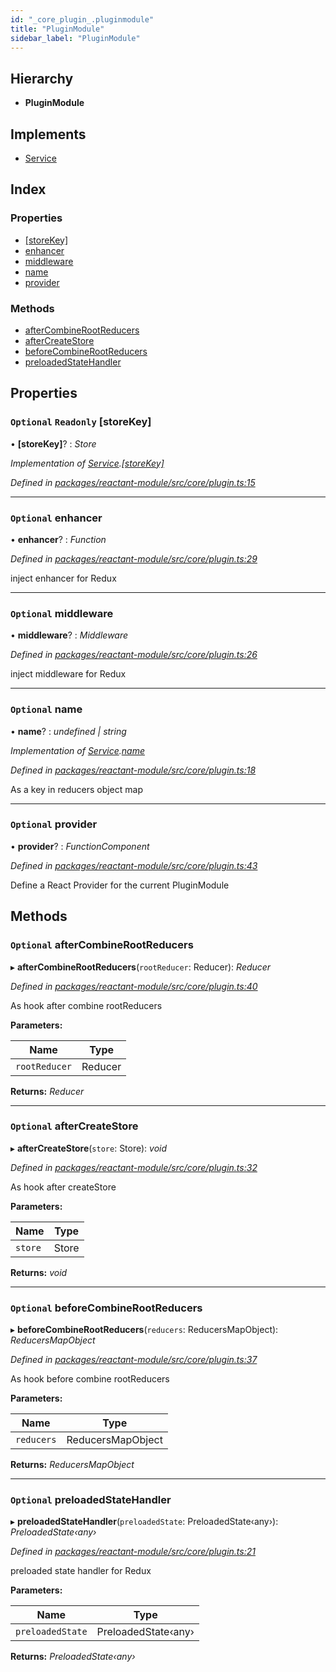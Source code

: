 ```yaml
---
id: "_core_plugin_.pluginmodule"
title: "PluginModule"
sidebar_label: "PluginModule"
---
```


## Hierarchy

* **PluginModule**

## Implements

* [Service](../interfaces/_interfaces_.service.md)

## Index

### Properties

* [[storeKey]](_core_plugin_.pluginmodule.md#optional-readonly-[storekey])
* [enhancer](_core_plugin_.pluginmodule.md#optional-enhancer)
* [middleware](_core_plugin_.pluginmodule.md#optional-middleware)
* [name](_core_plugin_.pluginmodule.md#optional-name)
* [provider](_core_plugin_.pluginmodule.md#optional-provider)

### Methods

* [afterCombineRootReducers](_core_plugin_.pluginmodule.md#optional-aftercombinerootreducers)
* [afterCreateStore](_core_plugin_.pluginmodule.md#optional-aftercreatestore)
* [beforeCombineRootReducers](_core_plugin_.pluginmodule.md#optional-beforecombinerootreducers)
* [preloadedStateHandler](_core_plugin_.pluginmodule.md#optional-preloadedstatehandler)

## Properties

### `Optional` `Readonly` [storeKey]

• **[storeKey]**? : *Store*

*Implementation of [Service](../interfaces/_interfaces_.service.md).[[storeKey]](../interfaces/_interfaces_.service.md#optional-readonly-[storekey])*

*Defined in [packages/reactant-module/src/core/plugin.ts:15](https://github.com/unadlib/reactant/blob/52f575c/packages/reactant-module/src/core/plugin.ts#L15)*

___

### `Optional` enhancer

• **enhancer**? : *Function*

*Defined in [packages/reactant-module/src/core/plugin.ts:29](https://github.com/unadlib/reactant/blob/52f575c/packages/reactant-module/src/core/plugin.ts#L29)*

inject enhancer for Redux

___

### `Optional` middleware

• **middleware**? : *Middleware*

*Defined in [packages/reactant-module/src/core/plugin.ts:26](https://github.com/unadlib/reactant/blob/52f575c/packages/reactant-module/src/core/plugin.ts#L26)*

inject middleware for Redux

___

### `Optional` name

• **name**? : *undefined | string*

*Implementation of [Service](../interfaces/_interfaces_.service.md).[name](../interfaces/_interfaces_.service.md#optional-name)*

*Defined in [packages/reactant-module/src/core/plugin.ts:18](https://github.com/unadlib/reactant/blob/52f575c/packages/reactant-module/src/core/plugin.ts#L18)*

As a key in reducers object map

___

### `Optional` provider

• **provider**? : *FunctionComponent*

*Defined in [packages/reactant-module/src/core/plugin.ts:43](https://github.com/unadlib/reactant/blob/52f575c/packages/reactant-module/src/core/plugin.ts#L43)*

Define a React Provider for the current PluginModule

## Methods

### `Optional` afterCombineRootReducers

▸ **afterCombineRootReducers**(`rootReducer`: Reducer): *Reducer*

*Defined in [packages/reactant-module/src/core/plugin.ts:40](https://github.com/unadlib/reactant/blob/52f575c/packages/reactant-module/src/core/plugin.ts#L40)*

As hook after combine rootReducers

**Parameters:**

Name | Type |
------ | ------ |
`rootReducer` | Reducer |

**Returns:** *Reducer*

___

### `Optional` afterCreateStore

▸ **afterCreateStore**(`store`: Store): *void*

*Defined in [packages/reactant-module/src/core/plugin.ts:32](https://github.com/unadlib/reactant/blob/52f575c/packages/reactant-module/src/core/plugin.ts#L32)*

As hook after createStore

**Parameters:**

Name | Type |
------ | ------ |
`store` | Store |

**Returns:** *void*

___

### `Optional` beforeCombineRootReducers

▸ **beforeCombineRootReducers**(`reducers`: ReducersMapObject): *ReducersMapObject*

*Defined in [packages/reactant-module/src/core/plugin.ts:37](https://github.com/unadlib/reactant/blob/52f575c/packages/reactant-module/src/core/plugin.ts#L37)*

As hook before combine rootReducers

**Parameters:**

Name | Type |
------ | ------ |
`reducers` | ReducersMapObject |

**Returns:** *ReducersMapObject*

___

### `Optional` preloadedStateHandler

▸ **preloadedStateHandler**(`preloadedState`: PreloadedState‹any›): *PreloadedState‹any›*

*Defined in [packages/reactant-module/src/core/plugin.ts:21](https://github.com/unadlib/reactant/blob/52f575c/packages/reactant-module/src/core/plugin.ts#L21)*

preloaded state handler for Redux

**Parameters:**

Name | Type |
------ | ------ |
`preloadedState` | PreloadedState‹any› |

**Returns:** *PreloadedState‹any›*

